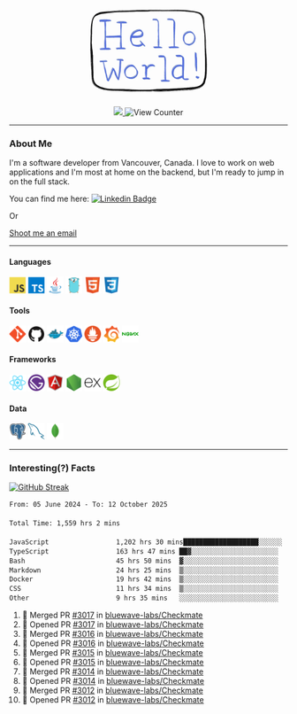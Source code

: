 <div align="center">
    <img src="./img/hello_world.webp" height="200px" width="">
    <div>
        <a href="https://www.linkedin.com/in/ajhollid">
            <img src="https://img.shields.io/badge/LinkedIn-blue"/>
        </a>
        <img src="https://komarev.com/ghpvc/?username=ajhollid&color=yellow" alt="View Counter">
    </div>
</div>

---

### About Me

I'm a software developer from Vancouver, Canada. I love to work on web applications and I'm most at home on the backend, but I'm ready to jump in on the full stack.

You can find me here: [![Linkedin Badge](https://img.shields.io/badge/-ajhollid-blue?style=flat&logo=Linkedin&logoColor=white)](https://www.linkedin.com/in/ajhollid)

Or

[Shoot me an email](mailto:ajhollid@gmail.com)

---

#### Languages

<div>
    <img src="./img/devicons/javascript-original.svg" width=30 height=30 alt="JavaScript">
    <img src="/img/devicons/typescript-original.svg" width=30 height=30 alt="TypeScript">
    <img src="./img/devicons/java-original.svg" width=30 height=30 alt="Java">
    <img src="./img/devicons/go-original.svg" width=30 height=30 alt="Golang">
    <img src="./img/devicons/html5-original.svg" width=30 height=30 alt="HTML 5">
    <img src="./img/devicons/css3-original.svg" width=30 height=30 alt="CSS 3">
</div>

#### Tools

<div>
    <img src="./img/devicons/git-original.svg" width=30 height=30 alt="Git">
    <img src="./img/devicons/github-original.svg" width=30 height=30 alt="Github">
    <img src="./img/devicons/docker-original.svg" width=30 
    height=30 alt="Docker">
    <img src="./img/devicons/kubernetes-original.svg" width=30 height=30 alt="K8">
    <img src="./img/devicons/prometheus-original.svg" width=30 height=30 alt="Prometheus">
    <img src="./img/devicons/grafana-original.svg" width=30 height=30 alt="Grafana">
    <img src="./img/devicons/nginx-original.svg" width=30 height=30 alt="Nginx">
</div>

#### Frameworks

<div>
    <img src="./img/devicons/react-original.svg" width=30 height=30 alt="React">
    <img src="./img/devicons/gatsby-original.svg" width=30 height=30 alt="Gatsby">
    <img src="./img/devicons/angularjs-original.svg" width=30 height=30 alt="AngularJS">
    <img src="./img/devicons/nodejs-original.svg" width=30 height=30 alt="NodeJS">
    <img src="./img/devicons/express-original.svg" width=30 height=30 alt="Express">
    <img src="./img/devicons/spring-original.svg" width=30 height=30 alt="Spring">
</div>

#### Data

<div>
    <img src="./img/devicons/postgresql-original.svg" width=30 height=30 alt="Postgresql">
    <img src="./img/devicons/mysql-original.svg" width=30 height=30 alt="Mysql">
    <img src="./img/devicons/mongodb-original.svg" width=30 height=30 alt="MongoDB">
</div>

---

### Interesting(?) Facts

[![GitHub Streak](http://github-readme-streak-stats.herokuapp.com?user=ajhollid)](https://git.io/streak-stats)

 <!--START_SECTION:waka-->

```txt
From: 05 June 2024 - To: 12 October 2025

Total Time: 1,559 hrs 2 mins

JavaScript                 1,202 hrs 30 mins███████████████████░░░░░░   76.66 %
TypeScript                 163 hrs 47 mins ██▓░░░░░░░░░░░░░░░░░░░░░░   10.44 %
Bash                       45 hrs 50 mins  ▓░░░░░░░░░░░░░░░░░░░░░░░░   02.92 %
Markdown                   24 hrs 25 mins  ▒░░░░░░░░░░░░░░░░░░░░░░░░   01.56 %
Docker                     19 hrs 42 mins  ▒░░░░░░░░░░░░░░░░░░░░░░░░   01.26 %
CSS                        11 hrs 34 mins  ▒░░░░░░░░░░░░░░░░░░░░░░░░   00.74 %
Other                      9 hrs 35 mins   ░░░░░░░░░░░░░░░░░░░░░░░░░   00.61 %
```

<!--END_SECTION:waka-->


<!--START_SECTION:activity-->
1. 🎉 Merged PR [#3017](https://github.com/bluewave-labs/Checkmate/pull/3017) in [bluewave-labs/Checkmate](https://github.com/bluewave-labs/Checkmate)
2. 💪 Opened PR [#3017](https://github.com/bluewave-labs/Checkmate/pull/3017) in [bluewave-labs/Checkmate](https://github.com/bluewave-labs/Checkmate)
3. 🎉 Merged PR [#3016](https://github.com/bluewave-labs/Checkmate/pull/3016) in [bluewave-labs/Checkmate](https://github.com/bluewave-labs/Checkmate)
4. 💪 Opened PR [#3016](https://github.com/bluewave-labs/Checkmate/pull/3016) in [bluewave-labs/Checkmate](https://github.com/bluewave-labs/Checkmate)
5. 🎉 Merged PR [#3015](https://github.com/bluewave-labs/Checkmate/pull/3015) in [bluewave-labs/Checkmate](https://github.com/bluewave-labs/Checkmate)
6. 💪 Opened PR [#3015](https://github.com/bluewave-labs/Checkmate/pull/3015) in [bluewave-labs/Checkmate](https://github.com/bluewave-labs/Checkmate)
7. 🎉 Merged PR [#3014](https://github.com/bluewave-labs/Checkmate/pull/3014) in [bluewave-labs/Checkmate](https://github.com/bluewave-labs/Checkmate)
8. 💪 Opened PR [#3014](https://github.com/bluewave-labs/Checkmate/pull/3014) in [bluewave-labs/Checkmate](https://github.com/bluewave-labs/Checkmate)
9. 🎉 Merged PR [#3012](https://github.com/bluewave-labs/Checkmate/pull/3012) in [bluewave-labs/Checkmate](https://github.com/bluewave-labs/Checkmate)
10. 💪 Opened PR [#3012](https://github.com/bluewave-labs/Checkmate/pull/3012) in [bluewave-labs/Checkmate](https://github.com/bluewave-labs/Checkmate)
<!--END_SECTION:activity-->
